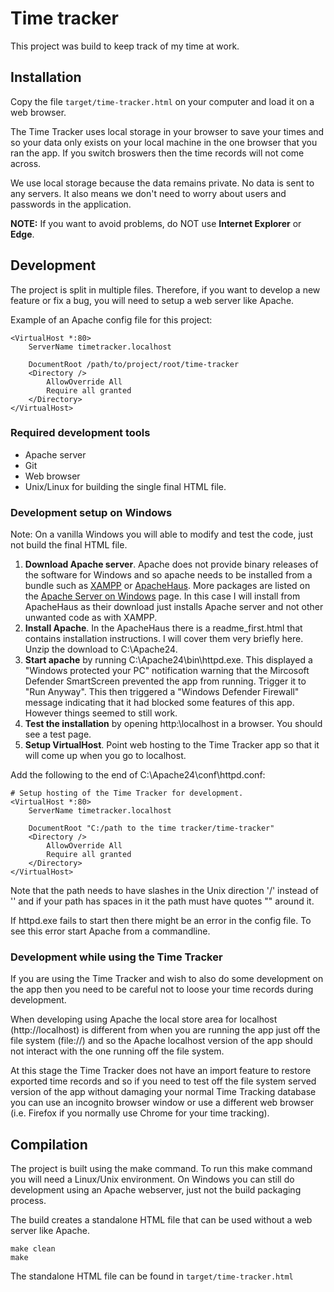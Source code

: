 # Time tracker

This project was build to keep track of my time at work. 

## Installation

Copy the file `target/time-tracker.html` on your computer and load it on a web browser.

The Time Tracker uses local storage in your browser to save your times and so your data
only exists on your local machine in the one browser that you ran the app. If you switch 
broswers then the time records will not come across. 

We use local storage because the data remains private. No data is sent to any servers.
It also means we don't need to worry about users and passwords in the application.

**NOTE:** If you want to avoid problems, do NOT use **Internet Explorer** or **Edge**.

## Development

The project is split in multiple files.
Therefore, if you want to develop a new feature or fix a bug,
you will need to setup a web server like Apache.

Example of an Apache config file for this project:

```
<VirtualHost *:80>
    ServerName timetracker.localhost

    DocumentRoot /path/to/project/root/time-tracker
    <Directory />
        AllowOverride All
        Require all granted
    </Directory>
</VirtualHost>
```
### Required development tools
* Apache server
* Git
* Web browser
* Unix/Linux for building the single final HTML file.

### Development setup on Windows
Note: On a vanilla Windows you will able to modify and test the code, just not build the final HTML file.

1. **Download Apache server**. Apache does not provide binary releases of the software for Windows and so
apache needs to be installed from a bundle such as [XAMPP](https://www.apachefriends.org/index.html)
or [ApacheHaus](https://www.apachehaus.com/cgi-bin/download.plx). More packages are listed
on the [Apache Server on Windows](https://httpd.apache.org/docs/current/platform/windows.html#down) page.
In this case I will install from ApacheHaus as their download just installs Apache server and not
other unwanted code as with XAMPP.
2. **Install Apache**. In the ApacheHaus there is a readme_first.html that contains installation instructions. I will 
cover them very briefly here. Unzip the download to C:\Apache24. 
3. **Start apache** by running C:\Apache24\bin\httpd.exe. This displayed a 
"Windows protected your PC" notification warning that the Mircosoft Defender SmartScreen prevented
the app from running. Trigger it to "Run Anyway". This then triggered a "Windows Defender Firewall" 
message indicating that it had blocked some features of this app. However things seemed to still work.
4. **Test the installation** by opening http:\\localhost in a browser. You should see a test page.
5. **Setup VirtualHost**. Point web hosting to the Time Tracker app so that it will come up when you
go to localhost.

Add the following to the end of C:\Apache24\conf\httpd.conf:
```
# Setup hosting of the Time Tracker for development.
<VirtualHost *:80>
    ServerName timetracker.localhost

    DocumentRoot "C:/path to the time tracker/time-tracker"
    <Directory />
        AllowOverride All
        Require all granted
    </Directory>
</VirtualHost>
```

Note that the path needs to have slashes in the Unix direction '/' instead of '\' and if your
path has spaces in it the path must have quotes "" around it.

If httpd.exe fails to start then there might be an error in the config file. To see this 
error start Apache from a commandline.


### Development while using the Time Tracker
If you are using the Time Tracker and wish to also do some development on the app then
you need to be careful not to loose your time records during development.

When developing using Apache the local store area for localhost (http://localhost) is different 
from when you are running the app just off the file system (file://) and so the Apache 
localhost version of the app should not interact with the one running off the file system.

At this stage the Time Tracker does not have an import feature to restore exported
time records and so if you need to test off the file system served version of the app
without damaging your normal Time Tracking database you can use an incognito browser 
window or use a different web browser (i.e. Firefox if you normally use Chrome for your 
time tracking).


## Compilation

The project is built using the make command. To run this make command you will need a Linux/Unix
environment. On Windows you can still do development using an Apache webserver, just not the 
build packaging process.

The build creates a standalone HTML file that can be used without a web server like Apache.

```
make clean
make
```

The standalone HTML file can be found in `target/time-tracker.html`
